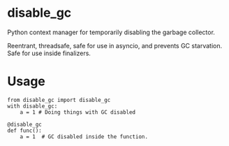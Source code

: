 # disable_gc
Python context manager for temporarily disabling the garbage collector.

Reentrant, threadsafe, safe for use in asyncio, and prevents GC starvation.
Safe for use inside finalizers.

# Usage
    
    from disable_gc import disable_gc
    with disable_gc:
        a = 1 # Doing things with GC disabled
    
    @disable_gc
    def func():
        a = 1  # GC disabled inside the function.
